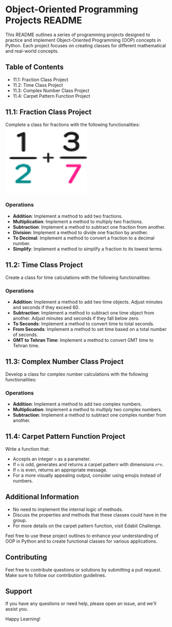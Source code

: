 # Object-Oriented Programming Projects README

This README outlines a series of programming projects designed to practice and implement Object-Oriented Programming (OOP) concepts in Python. Each project focuses on creating classes for different mathematical and real-world concepts.

## Table of Contents

- 11.1: Fraction Class Project
- 11.2: Time Class Project
- 11.3: Complex Number Class Project
- 11.4: Carpet Pattern Function Project

## 11.1: Fraction Class Project

Complete a class for fractions with the following functionalities:
![fraction](ReadmeContent/image.png)
### Operations
- **Addition**: Implement a method to add two fractions.
- **Multiplication**: Implement a method to multiply two fractions.
- **Subtraction**: Implement a method to subtract one fraction from another.
- **Division**: Implement a method to divide one fraction by another.
- **To Decimal**: Implement a method to convert a fraction to a decimal number.
- **Simplify**: Implement a method to simplify a fraction to its lowest terms.

## 11.2: Time Class Project

Create a class for time calculations with the following functionalities:

### Operations
- **Addition**: Implement a method to add two time objects. Adjust minutes and seconds if they exceed 60.
- **Subtraction**: Implement a method to subtract one time object from another. Adjust minutes and seconds if they fall below zero.
- **To Seconds**: Implement a method to convert time to total seconds.
- **From Seconds**: Implement a method to set time based on a total number of seconds.
- **GMT to Tehran Time**: Implement a method to convert GMT time to Tehran time.

## 11.3: Complex Number Class Project

Develop a class for complex number calculations with the following functionalities:

### Operations
- **Addition**: Implement a method to add two complex numbers.
- **Multiplication**: Implement a method to multiply two complex numbers.
- **Subtraction**: Implement a method to subtract one complex number from another.

## 11.4: Carpet Pattern Function Project

Write a function that:

- Accepts an integer `n` as a parameter.
- If `n` is odd, generates and returns a carpet pattern with dimensions `n*n`.
- If `n` is even, returns an appropriate message.
- For a more visually appealing output, consider using emojis instead of numbers.

## Additional Information

- No need to implement the internal logic of methods.
- Discuss the properties and methods that these classes could have in the group.
- For more details on the carpet pattern function, visit Edabit Challenge.

Feel free to use these project outlines to enhance your understanding of OOP in Python and to create functional classes for various applications.

## Contributing

Feel free to contribute questions or solutions by submitting a pull request. Make sure to follow our contribution guidelines.

## Support

If you have any questions or need help, please open an issue, and we'll assist you.

Happy Learning!